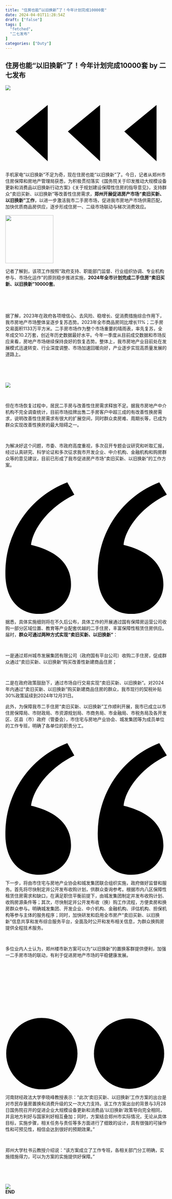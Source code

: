 ```yaml
---
title: "住房也能“以旧换新”了！今年计划完成10000套"
date: 2024-04-01T11:28:54Z
draft: ["false"]
tags: [
  "fetched",
  "二七发布"
]
categories: ["Duty"]
---
```

住房也能“以旧换新”了！今年计划完成10000套 by 二七发布
------
<div><section><section powered-by="xiumi.us"><p><img data-galleryid="" data-imgfileid="502623267" data-ratio="0.2777777777777778" data-src="https://mmbiz.qpic.cn/mmbiz_gif/x1Qb5xiaTzBtsUwaaLducwEy0lClia0wzhTiagLXSJK5zddXvKBRxP5rqrEVhEmlYWtSuu236LvjGAx9faWXJwuPg/640?wx_fmt=gif&amp;wxfrom=5&amp;wx_lazy=1&amp;tp=webp" data-type="gif" data-w="1080" src="https://mmbiz.qpic.cn/mmbiz_gif/x1Qb5xiaTzBtsUwaaLducwEy0lClia0wzhTiagLXSJK5zddXvKBRxP5rqrEVhEmlYWtSuu236LvjGAx9faWXJwuPg/640?wx_fmt=gif&amp;wxfrom=5&amp;wx_lazy=1&amp;tp=webp"></p></section><section data-role="outer" label="edit by 135editor"><section data-role="outer" label="edit by 135editor"><section data-role="paragraph"><section data-tools="135编辑器" data-id="135244"><section><section><section><svg data-name="组 33" xmlns="http://www.w3.org/2000/svg" viewbox="0 0 39.969 18.907" xml:space="default"><g><path data-name="形状 1" d="M423.491,482.043L415.5,488.59l7.993,7.363" transform="translate(-413 -479.531)"></path></g><g><path data-name="形状 1" d="M436.481,482.043l-7.994,6.547,7.994,7.363" transform="translate(-413 -479.531)"></path></g><g><path data-name="形状 1" d="M450.471,482.043l-7.994,6.547,7.994,7.363" transform="translate(-413 -479.531)"></path></g></svg></section></section><section><section data-autoskip="1"><span><span>手机家电“以旧换新”不足为奇，现在住房也能“以旧换新”了。今日，记者从郑州市住房保障和房地产管理局获悉，为积极贯彻落实《国务院关于印发推动大规模设备更新和消费品以旧换新行动方案》《关于规划建设保障性住房的指导意见》，支持群众“卖旧买新、以旧换新”等改善性住房需求，</span><span><strong><span>郑州开展促进房产市场“卖旧买新、以旧换新”工作</span></strong></span><span>，以进一步激活我市二手房市场，促进我市房地产市场供需匹配，加快优质商品房供应，逐步形成住房一、二级市场联动与梯次消费效应。</span></span></section><section data-width="100%"><br></section></section></section></section><section><span><img data-imgfileid="502624549" data-ratio="0.9166666666666666" data-src="https://mmbiz.qpic.cn/sz_mmbiz_png/Pfzw14JGQYUmU08ohNKjjpJicJGnSiafMf7ztEJ3wA6CUPP96ibwUuiactqkwibUwegWY2pRGRLtV707jiaFQSb5tnibg/640?wx_fmt=png&amp;from=appmsg" data-type="png" data-w="1080" data-width="150px" width="150" src="https://mmbiz.qpic.cn/sz_mmbiz_png/Pfzw14JGQYUmU08ohNKjjpJicJGnSiafMf7ztEJ3wA6CUPP96ibwUuiactqkwibUwegWY2pRGRLtV707jiaFQSb5tnibg/640?wx_fmt=png&amp;from=appmsg"></span></section><p><span><span>记者了解到，该项工作按照“政府支持、职能部门监督、行业组织协调、专业机构参与、市场化运作”的原则稳步推进实施，</span><span><strong><span>2024年全市计划完成二手住房“卖旧买新、以旧换新”10000套</span></strong></span><span>。<br></span></span></p><p><br></p><section data-tools="135编辑器" data-id="135851"><section><section><section><br></section><section><br></section></section><section><section data-autoskip="1"><span><span>据了解，2023年在政府各项增信心、去风险、稳增长、促消费措施综合作用下，我市房地产市场整体呈逐步复苏态势。</span><span>2023年全市商品房同比增长11%；二手房交易面积1133万平方米。</span><span>二手房市场作为整个市场重要的晴雨表，率先复苏，</span><span>全年成交10.2万套，创近年历史数据最好水平</span><span>。今年一季度从目前成交数据和市场反应来看，房地产市场继续保持良好的恢复态势。整体上，我市房地产业目前处在发展模式迅速转变、行业深度调整、市场加速回暖向好，产业逐步实现高质量发展的道路上。</span></span></section></section><section><section><section><br></section><section><br></section></section></section></section></section><p><br></p><p><span><img data-imgfileid="502624550" data-ratio="0.75" data-src="https://mmbiz.qpic.cn/sz_mmbiz_jpg/Pfzw14JGQYUmU08ohNKjjpJicJGnSiafMfMdnLmumTmp45qSGhUfRxFN4jpISWTwMCWMS1yz6LNv3cfpaiaiaLQ7aw/640?wx_fmt=jpeg&amp;from=appmsg" data-type="jpeg" data-w="1080" src="https://mmbiz.qpic.cn/sz_mmbiz_jpg/Pfzw14JGQYUmU08ohNKjjpJicJGnSiafMfMdnLmumTmp45qSGhUfRxFN4jpISWTwMCWMS1yz6LNv3cfpaiaiaLQ7aw/640?wx_fmt=jpeg&amp;from=appmsg"></span></p><p><br></p><p><span>但在市场恢复过程中，居民二手房与改善性住房需求释放不足。据我市房地产中介机构不完全调查统计，目前市场挂牌出售二手房客户中超三成的有改善性换房需求，说明改善性住房需求有很大的扩展空间，同时群众卖房难、周期长等，已成为群众实现改善性换房的最大阻碍之一。</span></p><p><br></p><p><span>为解决好这个问题，市委、市政府高度重视，多次召开专题会议研究和听取汇报，经过认真研究、科学论证和多次征求我市开发企业、中介机构、金融机构和购房群众等的意见建议，目前已形成了我市促进房产市场“卖旧买新、以旧换新”的工作方案。<br></span></p><p><br></p><section data-tools="135编辑器" data-id="124009"><section><section><section><svg xmlns="http://www.w3.org/2000/svg" viewbox="0 0 31.37 25.54" xml:space="default"><g><g><path d="M13.41,2.39C7.9,5.11,5.27,9.5,5,12.13,8.7,13,12.77,15,12.77,19.8c0,3.35-2.63,5.74-6.22,5.74C2.79,25.54,0,22.83,0,17.72A18.66,18.66,0,0,1,12.05,0Zm18,0C25.86,5.11,23.23,9.5,23,12.13c3.59.88,7.74,2.88,7.74,7.67,0,3.35-2.63,5.74-6.22,5.74-3.75,0-6.55-2.71-6.55-7.82A18.69,18.69,0,0,1,29.94,0Z"></path></g></g></svg></section><section><section><section><section><section data-autoskip="1"><p><span><span>据悉，具体实施细则将在不久后公布，具体工作的开展通过国有保障房运营公司收购一部分区域位置、教育等产业配套优越的二手住房，丰富保障性租赁住房供应。届时，</span><strong><span>群众可通过两种方式实现“卖旧买新、以旧换新”</span></strong><span>：<br></span></span></p><p><br></p><p><span>一是通过郑州城市发展集团有限公司（政府国有平台公司）收购二手住房，促成群众通过“卖旧买新、以旧换新”购买改善性新建商品住房；<br></span></p><p><br></p><p><span>二是在政府政策鼓励下，通过市场自行交易实现“卖旧买新、以旧换新”。对2024年内通过“卖旧买新、以旧换新”购买新建商品住房的群众，我市现行的契税补贴30%政策延续到2024年12月31日。</span></p></section></section></section></section></section></section></section></section><p><span></span></p><p><span>此外，为保障我市二手住房“卖旧买新、以旧换新”工作顺利开展，我市已成立以市住房保障局、市财政局、市资源规划局、市商务局、市金融局、市税务局及各开发区、区县（市）政府（管委会），市住宅与房地产业协会、城发集团等为成员单位的工作专班，明确了各单位的职责分工。</span></p><p><br></p><section data-tools="135编辑器" data-id="124009"><section><section><section><svg xmlns="http://www.w3.org/2000/svg" viewbox="0 0 31.37 25.54" xml:space="default"><g><g><path d="M13.41,2.39C7.9,5.11,5.27,9.5,5,12.13,8.7,13,12.77,15,12.77,19.8c0,3.35-2.63,5.74-6.22,5.74C2.79,25.54,0,22.83,0,17.72A18.66,18.66,0,0,1,12.05,0Zm18,0C25.86,5.11,23.23,9.5,23,12.13c3.59.88,7.74,2.88,7.74,7.67,0,3.35-2.63,5.74-6.22,5.74-3.75,0-6.55-2.71-6.55-7.82A18.69,18.69,0,0,1,29.94,0Z"></path></g></g></svg></section><section><section><section><section><p><span>下一步，将由市住宅与房地产业协会和城发集团联合组织实施，政府做好监督和服务。</span><span>首先将尽快制定并公开发布收购计划，供群众查询参考。</span><span>根据市内八区保障性租赁住房需求和缺口，在满足职住平衡前提下，由城发集团制定并发布收购计划、收购房源条件等；</span><span>其次，尽快制定并公开发布收（换）购工作流程，方便卖房和换房群众参与。</span><span>明确城发集团、开发企业、中介机构、金融机构、评估机构、担保机构等参与主体的服务程序；同时，加快研发和启用全市房产“卖旧买新、以旧换新”信息共享和发布综合服务平台，全面及时公开和发布相关信息，为群众换购房提供全程技术服务。</span></p></section></section></section></section></section></section></section><p><br></p><p><span>多位业内人士认为，</span><span>郑州楼市新方案可以为“以旧换新”的置换客群提供便利，加强一二手房市场的联动，有利于促进房地产市场的平稳健康发展</span><span>。<br></span></p><p><br></p><section data-tools="135编辑器" data-id="134451"><section><section><svg data-name="组 58" xmlns="http://www.w3.org/2000/svg" viewbox="0 0 62.25 45" xml:space="default"><g data-name="组 57"><g><path data-name="椭圆 16" d="M575.558,1886.48A13.762,13.762,0,1,1,562,1900.24,13.66,13.66,0,0,1,575.558,1886.48Z" transform="translate(-561.688 -1869)"></path></g><g><path data-name="形状 26" d="M563.694,1892.83L585.2,1871" transform="translate(-561.688 -1869)"></path></g></g><g data-name="组 57 拷贝 3"><g><circle data-name="椭圆 16" cx="47.75" cy="31.235" r="13.563"></circle></g><g><path data-name="形状 26" d="M597.583,1892.83l21.51-21.83" transform="translate(-561.688 -1869)"></path></g></g></svg></section><section><section><section data-autoskip="1"><p><span>河南财经政法大学李晓峰教授表示：“此次‘卖旧买新、以旧换新’工作方案的出台是对市民存量房置换和消费升级的又一次大力支持。该工作方案出台的背景与3月28日国务院召开的促进企业大规模设备更新和消费品‘以旧换新’政策导向完全相同，并且地方利好与国家利好相互叠加；同时，方案结合郑州市实际情况，无论从具体目标，实施步骤，相关任务与责任等多方面进行了细致的设计，具有很强的可操作性和可预见性，相信会达到很好的预期效果。”<br></span></p><p><br></p><p><span>郑州大学杜书云教授介绍说：“该方案成立了工作专班，各相关部门分工明确，实施措施得力，可以为方案的实施提供好保障。”</span></p></section></section></section></section></section><p><br></p></section></section></section><section powered-by="xiumi.us"><p><br></p></section></section><section><section data-role="outer" label="edit by 135editor"><section data-role="paragraph"><section><img data-imgfileid="502623281" data-ratio="0.946949602122016" data-src="https://mmbiz.qpic.cn/sz_mmbiz_gif/x1Qb5xiaTzBtLe3BcbYGL2uCSL3Kquce1CCEI8Oib0ar17yKVanNVpWpwDR8My58eXVLD5p747X2LwwjibiaDDmpsQ/640?wx_fmt=gif&amp;wxfrom=5&amp;wx_lazy=1&amp;wx_co=1&amp;tp=webp" data-type="gif" data-w="377" data-width="100%" src="https://mmbiz.qpic.cn/sz_mmbiz_gif/x1Qb5xiaTzBtLe3BcbYGL2uCSL3Kquce1CCEI8Oib0ar17yKVanNVpWpwDR8My58eXVLD5p747X2LwwjibiaDDmpsQ/640?wx_fmt=gif&amp;wxfrom=5&amp;wx_lazy=1&amp;wx_co=1&amp;tp=webp"></section></section></section><section><strong data-brushtype="text">END</strong></section><section powered-by="xiumi.us"><p><br></p></section><section powered-by="xiumi.us"><section><svg viewbox="0 0 1080 1920" xml:space="default" xlink="http://www.w3.org/1999/xlink" xmlns="http://www.w3.org/2000/svg"><g><foreignobject width="100%" height="100%" x="0" y="0"><svg space="default" viewbox="0 0 1080 1920" xlink="http://www.w3.org/1999/xlink" xml="" xmlns="http://www.w3.org/2000/svg"></svg></foreignobject></g><g><foreignobject width="100%" height="100%" x="0" y="0"><svg space="default" viewbox="0 0 1080 1920" xlink="http://www.w3.org/1999/xlink" xml="" xmlns="http://www.w3.org/2000/svg"></svg></foreignobject><animatetransform type="translate" fill="freeze" dur="10s" values="0 0;0 0;0 0;0 0;0 0;0 0;0 0;0 0;1080 0" restart="never" keysplines="0.60 0 0.10 1;0 0 1 1;0.60 0 0.10 1;0 0 1 1;0.60 0 0.10 1;0 0 1 1;0.60 0 0.10 1;0 0 1 1" keytimes="0;0.20;0.25;0.45;0.50;0.70;0.75;0.95;1.00" calcmode="spline" attributename="transform" repeatcount="indefinite"></animatetransform></g><g><foreignobject width="100%" height="100%" x="0" y="0"><svg space="default" viewbox="0 0 1080 1920" xlink="http://www.w3.org/1999/xlink" xml="" xmlns="http://www.w3.org/2000/svg"></svg></foreignobject><animatetransform type="translate" fill="freeze" dur="10s" values="0 0;0 0;0 0;0 0;0 0;0 0;-1080 0;-1080 0;-1080 0" restart="never" keysplines="0.60 0 0.10 1;0 0 1 1;0.60 0 0.10 1;0 0 1 1;0.60 0 0.10 1;0 0 1 1;0.60 0 0.10 1;0 0 1 1" keytimes="0;0.20;0.25;0.45;0.50;0.70;0.75;0.95;1.00" calcmode="spline" attributename="transform" repeatcount="indefinite"></animatetransform></g><g><foreignobject width="100%" height="100%" x="0" y="0"><svg space="default" viewbox="0 0 1080 1920" xlink="http://www.w3.org/1999/xlink" xml="" xmlns="http://www.w3.org/2000/svg"></svg></foreignobject><animatetransform type="translate" fill="freeze" dur="10s" values="0 0;0 0;0 0;0 0;1080 0;1080 0;1080 0;1080 0;1080 0" restart="never" keysplines="0.60 0 0.10 1;0 0 1 1;0.60 0 0.10 1;0 0 1 1;0.60 0 0.10 1;0 0 1 1;0.60 0 0.10 1;0 0 1 1" keytimes="0;0.20;0.25;0.45;0.50;0.70;0.75;0.95;1.00" calcmode="spline" attributename="transform" repeatcount="indefinite"></animatetransform></g><g><foreignobject width="100%" height="100%" x="0" y="0"><svg space="default" viewbox="0 0 1080 1920" xlink="http://www.w3.org/1999/xlink" xml="" xmlns="http://www.w3.org/2000/svg"></svg></foreignobject><animatetransform type="translate" fill="freeze" dur="10s" values="0 0;0 0;-1080 0;-1080 0;-1080 0;-1080 0;-1080 0;-1080 0;-1080 0" restart="never" keysplines="0.60 0 0.10 1;0 0 1 1;0.60 0 0.10 1;0 0 1 1;0.60 0 0.10 1;0 0 1 1;0.60 0 0.10 1;0 0 1 1" keytimes="0;0.20;0.25;0.45;0.50;0.70;0.75;0.95;1.00" calcmode="spline" attributename="transform" repeatcount="indefinite"></animatetransform></g></svg></section></section><p><img data-galleryid="" data-imgfileid="502623274" data-ratio="1.7777777777777777" data-s="300,640" data-src="https://mmbiz.qpic.cn/sz_mmbiz_jpg/x1Qb5xiaTzBtLe3BcbYGL2uCSL3Kquce1SMhP1ibG9s1mjhAVzZKGKa5MwNGvtfRNAQFqCNBicfmHXRL9hpSDVUiag/640?wx_fmt=other&amp;wxfrom=5&amp;wx_lazy=1&amp;wx_co=1&amp;tp=webp" data-type="jpeg" data-w="1080" width="677px" src="https://mmbiz.qpic.cn/sz_mmbiz_jpg/x1Qb5xiaTzBtLe3BcbYGL2uCSL3Kquce1SMhP1ibG9s1mjhAVzZKGKa5MwNGvtfRNAQFqCNBicfmHXRL9hpSDVUiag/640?wx_fmt=other&amp;wxfrom=5&amp;wx_lazy=1&amp;wx_co=1&amp;tp=webp"><br></p><section><section><section><span><strong><span><strong><span><img data-galleryid="" data-imgfileid="502623275" data-ratio="0.55625" data-s="300,640" data-src="https://mmbiz.qpic.cn/sz_mmbiz_gif/x1Qb5xiaTzBtLe3BcbYGL2uCSL3Kquce19NRzZMg0wOhbYNuA2fdk11Qy2jnicEJl4ao4joNtWaOO4cdBibv9caEg/640?wx_fmt=gif&amp;wxfrom=5&amp;wx_lazy=1&amp;wx_co=1&amp;tp=webp" data-type="gif" data-w="640" width="640px" src="https://mmbiz.qpic.cn/sz_mmbiz_gif/x1Qb5xiaTzBtLe3BcbYGL2uCSL3Kquce19NRzZMg0wOhbYNuA2fdk11Qy2jnicEJl4ao4joNtWaOO4cdBibv9caEg/640?wx_fmt=gif&amp;wxfrom=5&amp;wx_lazy=1&amp;wx_co=1&amp;tp=webp"></span></strong></span></strong></span></section><section><span><strong><span>中共二七区委宣传部</span></strong><span><strong mpa-from-tpl="t"></strong><br data-filtered="filtered"></span></span></section><section><span>审核：姜聚鑫 刘晓静</span></section><section><span>             编辑：<span>孟宪阳 </span>闫凯</span></section><section><span>来源：郑州发布</span><span></span></section></section><section><section><span><span><strong mpa-from-tpl="t">投稿邮箱：</strong></span>erqifabu@163.com</span></section><section><span><br></span></section><p><span><strong>分享、收藏、<strong><span>在看</span></strong>、<strong>点赞</strong>安排一下？</strong></span></p><section data-tools="135编辑器" data-id="131789"><section><section><section><img data-imgfileid="502623277" data-ratio="1.6625" data-src="https://mmbiz.qpic.cn/sz_mmbiz_gif/x1Qb5xiaTzBuhSsuLknRJ30qmSJwu6zPBibibPXwNrb3ibF6hUdNh3G7gjY4AelqOU4sacNdQUA4dcTcHv3dWjRzIA/640?wx_fmt=gif&amp;from=appmsg&amp;tp=webp&amp;wxfrom=5&amp;wx_lazy=1&amp;wx_co=1" data-type="gif" data-w="640" data-width="100%" src="https://mmbiz.qpic.cn/sz_mmbiz_gif/x1Qb5xiaTzBuhSsuLknRJ30qmSJwu6zPBibibPXwNrb3ibF6hUdNh3G7gjY4AelqOU4sacNdQUA4dcTcHv3dWjRzIA/640?wx_fmt=gif&amp;from=appmsg&amp;tp=webp&amp;wxfrom=5&amp;wx_lazy=1&amp;wx_co=1"></section></section><section><section><img data-imgfileid="502623276" data-ratio="1.6625" data-src="https://mmbiz.qpic.cn/sz_mmbiz_gif/x1Qb5xiaTzBuhSsuLknRJ30qmSJwu6zPBibibPXwNrb3ibF6hUdNh3G7gjY4AelqOU4sacNdQUA4dcTcHv3dWjRzIA/640?wx_fmt=gif&amp;from=appmsg&amp;tp=webp&amp;wxfrom=5&amp;wx_lazy=1&amp;wx_co=1" data-type="gif" data-w="640" data-width="100%" src="https://mmbiz.qpic.cn/sz_mmbiz_gif/x1Qb5xiaTzBuhSsuLknRJ30qmSJwu6zPBibibPXwNrb3ibF6hUdNh3G7gjY4AelqOU4sacNdQUA4dcTcHv3dWjRzIA/640?wx_fmt=gif&amp;from=appmsg&amp;tp=webp&amp;wxfrom=5&amp;wx_lazy=1&amp;wx_co=1"></section></section><section><section><img data-imgfileid="502623278" data-ratio="1.6625" data-src="https://mmbiz.qpic.cn/sz_mmbiz_gif/x1Qb5xiaTzBuhSsuLknRJ30qmSJwu6zPBibibPXwNrb3ibF6hUdNh3G7gjY4AelqOU4sacNdQUA4dcTcHv3dWjRzIA/640?wx_fmt=gif&amp;from=appmsg&amp;tp=webp&amp;wxfrom=5&amp;wx_lazy=1&amp;wx_co=1" data-type="gif" data-w="640" data-width="100%" src="https://mmbiz.qpic.cn/sz_mmbiz_gif/x1Qb5xiaTzBuhSsuLknRJ30qmSJwu6zPBibibPXwNrb3ibF6hUdNh3G7gjY4AelqOU4sacNdQUA4dcTcHv3dWjRzIA/640?wx_fmt=gif&amp;from=appmsg&amp;tp=webp&amp;wxfrom=5&amp;wx_lazy=1&amp;wx_co=1"></section></section><section><section><img data-imgfileid="502623279" data-ratio="1.6625" data-src="https://mmbiz.qpic.cn/sz_mmbiz_gif/x1Qb5xiaTzBuhSsuLknRJ30qmSJwu6zPBibibPXwNrb3ibF6hUdNh3G7gjY4AelqOU4sacNdQUA4dcTcHv3dWjRzIA/640?wx_fmt=gif&amp;from=appmsg&amp;tp=webp&amp;wxfrom=5&amp;wx_lazy=1&amp;wx_co=1" data-type="gif" data-w="640" data-width="100%" src="https://mmbiz.qpic.cn/sz_mmbiz_gif/x1Qb5xiaTzBuhSsuLknRJ30qmSJwu6zPBibibPXwNrb3ibF6hUdNh3G7gjY4AelqOU4sacNdQUA4dcTcHv3dWjRzIA/640?wx_fmt=gif&amp;from=appmsg&amp;tp=webp&amp;wxfrom=5&amp;wx_lazy=1&amp;wx_co=1"></section></section></section></section></section></section></section><p><mp-style-type data-value="10000"></mp-style-type></p></div>  
<hr>
<a href="https://mp.weixin.qq.com/s/YL7JLCO0gQJ2XrknpHUwQA",target="_blank" rel="noopener noreferrer">原文链接</a>
